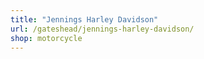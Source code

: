 ```yaml
---
title: "Jennings Harley Davidson"
url: /gateshead/jennings-harley-davidson/
shop: motorcycle
---
```

